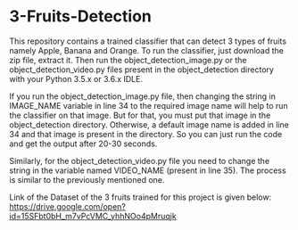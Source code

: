 # 3-Fruits-Detection

This repository contains a trained classifier that can detect 3 types of fruits namely Apple, Banana and Orange. To run the classifier, just download the zip file, extract it. Then run the object_detection_image.py or the object_detection_video.py files present in the object_detection directory with your Python 3.5.x or 3.6.x IDLE.

If you run the object_detection_image.py file, then changing the string in IMAGE_NAME variable in  line 34 to the required image name will help to run the classifier on that image. But for that, you must put that image in the object_detection directory. Otherwise, a default image name is added in line 34 and that image is present in the directory. So you can just run the code and get the output after 20-30 seconds.

Similarly, for the object_detection_video.py file you need to change the string in the variable named VIDEO_NAME (present in line 35). The process is similar to the previously mentioned one.

Link of the Dataset of the 3 fruits trained for this project is given below: 
https://drive.google.com/open?id=15SFbt0bH_m7vPcVMC_yhhNOo4pMruqjk

